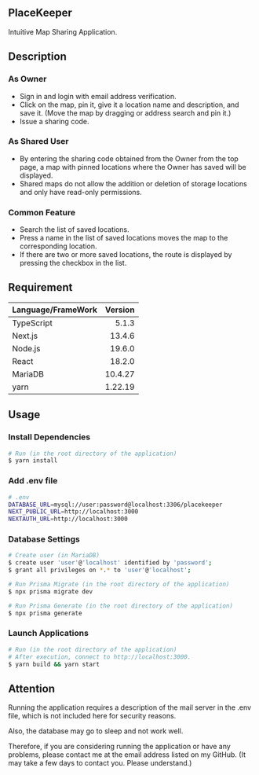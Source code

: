 ## PlaceKeeper

Intuitive Map Sharing Application.

## Description

### As Owner

-   Sign in and login with email address verification.
-   Click on the map, pin it, give it a location name and description, and save it. (Move the map by dragging or address search and pin it.)
-   Issue a sharing code.

### As Shared User

-   By entering the sharing code obtained from the Owner from the top page, a map with pinned locations where the Owner has saved will be displayed.
-   Shared maps do not allow the addition or deletion of storage locations and only have read-only permissions.

### Common Feature

-   Search the list of saved locations.
-   Press a name in the list of saved locations moves the map to the corresponding location.
-   If there are two or more saved locations, the route is displayed by pressing the checkbox in the list.

## Requirement

| Language/FrameWork | Version |
| :----------------- | ------: |
| TypeScript         |   5.1.3 |
| Next.js            |  13.4.6 |
| Node.js            |  19.6.0 |
| React              |  18.2.0 |
| MariaDB            | 10.4.27 |
| yarn               | 1.22.19 |

## Usage

### Install Dependencies

```zsh
# Run (in the root directory of the application)
$ yarn install
```

### Add .env file

```zsh
# .env
DATABASE_URL=mysql://user:password@localhost:3306/placekeeper
NEXT_PUBLIC_URL=http://localhost:3000
NEXTAUTH_URL=http://localhost:3000
```

### Database Settings

```zsh
# Create user (in MariaDB)
$ create user 'user'@'localhost' identified by 'password';
$ grant all privileges on *.* to 'user'@'localhost';

# Run Prisma Migrate (in the root directory of the application)
$ npx prisma migrate dev

# Run Prisma Generate (in the root directory of the application)
$ npx prisma generate
```

### Launch Applications

```zsh
# Run (in the root directory of the application)
# After execution, connect to http://localhost:3000.
$ yarn build && yarn start
```

## Attention

Running the application requires a description of the mail server in the .env file, which is not included here for security reasons.

Also, the database may go to sleep and not work well.  

Therefore, if you are considering running the application or have any problems, please contact me at the email address listed on my GitHub. (It may take a few days to contact you. Please understand.)  
